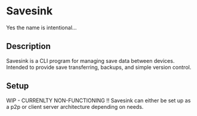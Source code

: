 # Savesink
Yes the name is intentional...

## Description 
Savesink is a CLI program for managing save data between devices. 
Intended to provide save transferring, backups, and simple version control. 

## Setup
WIP - CURRENLTY NON-FUNCTIONING !!
Savesink can either be set up as a p2p or client server architecture depending on needs. 
